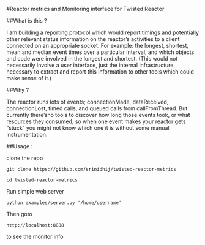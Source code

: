#Reactor metrics and Monitoring interface for Twisted Reactor

##What is this ?

I am building a reporting protocol which would report timings and potentially other relevant status information on the reactor’s activities to a client connected on an appropriate socket. For example: the longest, shortest, mean and median event times over a particular interval, and which objects and code were involved in the longest and shortest. (This would not necessarily involve a user interface, just the internal infrastructure necessary to extract and report this information to other tools which could make sense of it.)



##Why ?

The reactor runs lots of events; connectionMade, dataReceived, connectionLost, timed calls, and queued calls from callFromThread. But currently there’sno tools to discover how long those events took, or what resources they consumed, so when one event makes your reactor gets “stuck” you might not know which one it is without some manual instrumentation.

##Usage :

clone the repo

	git clone https://github.com/srinidhij/twisted-reactor-metrics

	cd twisted-reactor-metrics

Run simple web server

	python examples/server.py '/home/username'

Then goto  
	
	http://localhost:8888

to see the monitor info	
